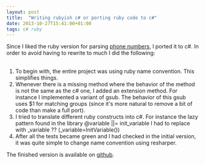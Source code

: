 ```yaml
---
layout: post
title:  "Writing rubyish c# or porting ruby code to c#"
date: 2013-10-27T15:41:00+01:00
tags: c# ruby
---
```


Since I liked the ruby version for parsing <a href="https://github.com/sstephenson/global_phone">phone numbers</a>, I ported it to c#. In order to avoid having to rewrite to much I did the following:<br><br><ol>
<li>To begin with, the entire project was using ruby name convention. This simplifies things.</li>
<li>Whenever there is a missing method where the behavior of the method is not the same as the c# one, I added an extension method. For instance I implemented a variant of gsub. The behavior of this gsub uses $1 for matching groups (since it's more natural to remove a bit of code than make a full port).</li>
<li>I tried to translate different ruby constructs into c#. For instance the lazy pattern found in the library @variable ||= init_variable I had to replace with _variable ?? (_variable=InitVariable())</li>
<li>After all the tests became green and I had checked in the initial version, it was quite simple to change name convention using resharper.</li>
</ol>
<div>
The finished version is available on <a href="https://github.com/wallymathieu/GlobalPhone">github</a>.</div>
<div style="clear: both;"></div>